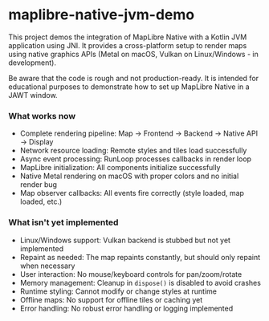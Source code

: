 # maplibre-native-jvm-demo

This project demos the integration of MapLibre Native with a Kotlin JVM application using JNI. It provides a cross-platform setup to render maps using native graphics APIs (Metal on macOS, Vulkan on Linux/Windows - in development).

Be aware that the code is rough and not production-ready. It is intended for educational purposes to demonstrate how to set up MapLibre Native in a JAWT window.

### What works now
- Complete rendering pipeline: Map → Frontend → Backend → Native API → Display
- Network resource loading: Remote styles and tiles load successfully
- Async event processing: RunLoop processes callbacks in render loop
- MapLibre initialization: All components initialize successfully
- Native Metal rendering on macOS with proper colors and no initial render bug
- Map observer callbacks: All events fire correctly (style loaded, map loaded, etc.)

### What isn't yet implemented
- Linux/Windows support: Vulkan backend is stubbed but not yet implemented
- Repaint as needed: The map repaints constantly, but should only repaint when necessary
- User interaction: No mouse/keyboard controls for pan/zoom/rotate
- Memory management: Cleanup in `dispose()` is disabled to avoid crashes
- Runtime styling: Cannot modify or change styles at runtime
- Offline maps: No support for offline tiles or caching yet
- Error handling: No robust error handling or logging implemented
